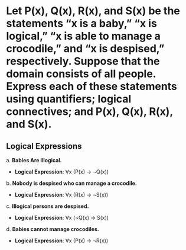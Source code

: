 # Let P(x), Q(x), R(x), and S(x) be the statements “x is a baby,” “x is logical,” “x is able to manage a crocodile,” and “x is despised,” respectively. Suppose that the domain consists of all people. Express each of these statements using quantifiers; logical connectives; and P(x), Q(x), R(x), and S(x).

## Logical Expressions

a. **Babies Are Illogical.**
   - **Logical Expression**: ∀x (P(x) → ¬Q(x))

b. **Nobody is despised who can manage a crocodile.**
   - **Logical Expression**: ∀x (R(x) → ¬S(x))

c. **Illogical persons are despised.**
   - **Logical Expression**: ∀x (¬Q(x) → S(x))

d. **Babies cannot manage crocodiles.**
   - **Logical Expression**: ∀x (P(x) → ¬R(x))
